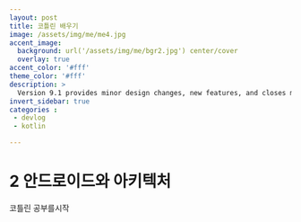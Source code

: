 ```yaml
---
layout: post
title: 코틀린 배우기
image: /assets/img/me/me4.jpg
accent_image: 
  background: url('/assets/img/me/bgr2.jpg') center/cover
  overlay: true
accent_color: '#fff'
theme_color: '#fff'
description: >
  Version 9.1 provides minor design changes, new features, and closes multiple issues.
invert_sidebar: true
categories :
 - devlog	
 - kotlin

---
```


# 2 안드로이드와 아키텍처

코틀린 공부를시작

